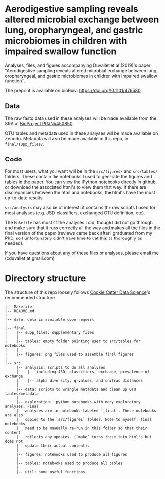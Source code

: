 # Aerodigestive sampling reveals altered microbial exchange between lung, oropharyngeal, and gastric microbiomes in children with impaired swallow function

Analyses, files, and figures accompanying Duvallet et al (2019)'s paper "Aerodigestive sampling reveals altered microbial exchange between lung, oropharyngeal, and gastric microbiomes in children with impaired swallow function".

The preprint is available on bioRxiv: https://doi.org/10.1101/476580

## Data

The raw fastq data used in these analyses will be made available from the SRA at [BioProject PRJNA450850](https://www.ncbi.nlm.nih.gov/bioproject/PRJNA450850).

OTU tables and metadata used in these analyses will be made available on Zenodo. Metadata will also be made available in this repo, in `final/supp_files/`.

## Code

For most users, what you want will be in the `src/figures/` and `src/tables/` folders.
These contain the notebooks I used to generate the figures and tables in the paper.
You can view the iPython notebooks directly in github, or download the associated html's to view them that way.
If there are discrepancies between the html and notebooks, the html's have the most up-to-date results.

`src/analysis` may also be of interest: it contains the raw scripts I used for most analyses (e.g. JSD, classifiers, exchanged OTU definition, etc).

The `Makefile` has most of the analyses I did, though I did not go through and make sure that it runs correctly all the way and makes all the files in the final version of the paper (reviews came back after I graduated from my PhD, so I unfortunately didn't have time to vet this as thoroughly as needed).

If you have questions about any of these files or analyses, please email me (cduvallet at gmail.com).

# Directory structure

The structure of this repo loosely follows [Cookie Cutter Data Science](https://drivendata.github.io/cookiecutter-data-science/)'s recommended structure.

```
|-- Makefile   
|-- README.md
|
|-- data: data is available upon request
|
|-- final
|    |-- supp_files: supplementary files
|    |
|    |-- tables: empty folder pointing user to src/tables for notebooks
|    |
|    |-- figures: png files used to assemble final figures
|    
|-- src
     |-- analysis: scripts to do all analyses
     |    |-- including JSD, classifiers, exchange, prevalence of exchange
     |    |-- alpha diversity, q-values, and unifrac distances
     |
     |-- data: scripts to wrangle metadata and clean up OTU tables/metadata
     |
     |-- exploration: ipython notebooks with many exploratory analyses. Final
     |   analyses are in notebooks labeled `_final`. These notebooks are also
     |   copied to the `src/figures` folder. Note to myself: final notebooks
     |   need to be manually re-run in this folder so that their content
     |   reflects any updates. (`make` turns these into html's but does not
     |   update their actual content).
     |
     |-- figures: notebooks used to produce all figures
     |
     |-- tables: notebooks used to produce all tables
     |
     |-- util: some useful functions
```
